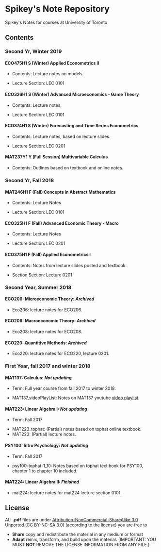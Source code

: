 # Spikey's Note Repository

Spikey's Notes for courses at University of Toronto

## Contents

### Second Yr, Winter 2019
#### ECO475H1 S (Winter) Applied Econometrics II
* Contents: Lecture notes on models.

* Lecture Section: LEC 0101

#### ECO326H1 S (Winter) Advanced Microeconomics - Game Theory
* Contents: Lecture notes.

* Lecture Section: LEC 0101

#### ECO374H1 S (Winter) Forecasting and Time Series Econometrics
* Contents: Lecture notes, based on lecture slides.

* Lecture Section: LEC 0201

#### MAT237Y1 Y (Full Session) Multivariable Calculus
* Contents: Outlines based on textbook and online notes.

### Second Yr, Fall 2018

#### MAT246H1 F (Fall) Concepts in Abstract Mathematics

* Contents: Lecture Notes

* Lecture Section: LEC 0101

#### ECO325H1 F (Fall) Advanced Economic Theory - Macro

* Contents: Lecture Notes

* Lecture Section: LEC 0201

#### ECO375H1 F (Fall) Applied Econometrics I

* Contents: Notes from lecture slides posted and textbook.

* Section Section: Lecture 0201



### Second Year, Summer 2018

#### ECO206: Microeconomic Theory: *Archived*

- Eco206: lecture notes for ECO206.

#### ECO208: Macroeconomic Theory: *Archived*

- Eco208: lecture notes for ECO208.

#### ECO220: Quantitive Methods: *Archived*

- Eco220: lecture notes for ECO220, lecture 0201.



### First Year, fall 2017 and winter 2018

#### MAT137: Calculus: *Not updating*

* Term: Full year course from fall 2017 to winter 2018.

- MAT137_videoPlayList: Notes on MAT137 youtube [video playlist](https://www.youtube.com/channel/UCLzpR8AiHx9h_-yt2fAxd_A).

#### MAT223: Linear Algebra I: *Not updating*

* Term: Fall 2017

- MAT223_tophat: (Partial) notes based on tophat online textbook.
- MAT223: (Partial) lecture notes.

#### PSY100: Intro Psychology: *Not updating*

* Term: Fall 2017

- psy100-tophat-1_10: Notes based on tophat text book for PSY100, chapter 1 to chapter 10 included.

#### MAT224: Linear Algebra II: *Finished*

- mat224: lecture notes for mat224 lecture section 0101.

## License

ALl **.pdf** files are under [Attribution-NonCommercial-ShareAlike 3.0 Unported (CC BY-NC-SA 3.0)](https://creativecommons.org/licenses/by-nc-sa/3.0/deed.en)
(according to the license) you are free to

- **Share** copy and redistribute the material in any medium or format
- **Adapt** remix, transform, and build upon the material. (IMPORTANT: YOU MUST **NOT** REMOVE THE LICENSE INFORMATION FROM ANY FILE.)
